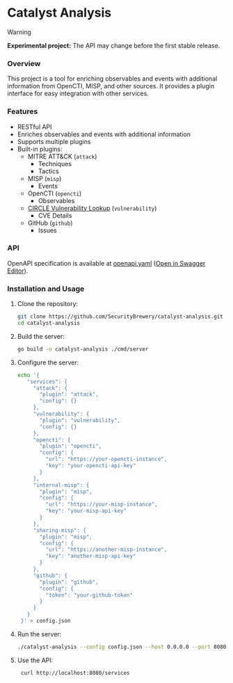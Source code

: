 # Catalyst Analysis

> [!WARNING]  
> **Experimental project:**
> The API may change before the first stable release.

### Overview

This project is a tool for enriching observables and events with additional information from
OpenCTI, MISP, and other sources.
It provides a plugin interface for easy integration with other services.

### Features

- RESTful API
- Enriches observables and events with additional information
- Supports multiple plugins
- Built-in plugins:
    - MITRE ATT&CK (`attack`)
        - Techniques
        - Tactics
    - MISP (`misp`)
        - Events
    - OpenCTI (`opencti`)
        - Observables
    - [CIRCLE Vulnerability Lookup](https://vulnerability.circl.lu/) (`vulnerability`)
        - CVE Details
    - GitHub (`github`)
        - Issues

### API

OpenAPI specification is available at [openapi.yaml](./openapi.yaml) 
([Open in Swagger Editor](https://editor.swagger.io/?url=https://raw.githubusercontent.com/SecurityBrewery/catalyst-analysis/main/openapi.yaml)).

### Installation and Usage

1. Clone the repository:
   ```sh
   git clone https://github.com/SecurityBrewery/catalyst-analysis.git
   cd catalyst-analysis
   ```

2. Build the server:
   ```sh
   go build -o catalyst-analysis ./cmd/server
   ```

3. Configure the server:
   ```sh
   echo '{
      "services": {
        "attack": {
          "plugin": "attack",
          "config": {}
        },
        "vulnerability": {
          "plugin": "vulnerability",
          "config": {}
        },
        "opencti": {
          "plugin": "opencti",
          "config": {
            "url": "https://your-opencti-instance",
            "key": "your-opencti-api-key"
          }
        },
        "internal-misp": {
          "plugin": "misp",
          "config": {
            "url": "https://your-misp-instance",
            "key": "your-misp-api-key"
          }
        },
        "sharing-misp": {
          "plugin": "misp",
          "config": {
            "url": "https://another-misp-instance",
            "key": "another-misp-api-key"
          }
        },
        "github": {
          "plugin": "github",
          "config": {
            "token": "your-github-token"
          }
        }
      }
    }' > config.json
   ```

4. Run the server:
   ```sh
   ./catalyst-analysis --config config.json --host 0.0.0.0 --port 8080
   ```

5. Use the API:
   ```sh
    curl http://localhost:8080/services
    ```
